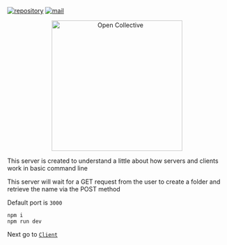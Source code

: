 [![repository](https://img.shields.io/badge/repository-gray)](https://github.com/DesktopPrivate/jetsadawijit-nodejs-server-example) [![mail](https://img.shields.io/badge/mail-blue)](mailto:desktopprivate@groups.outlook.com)
<div align="center">
  <a href="https://opencollective.com/desktopprivate" target="_blank" rel="noopener noreferrer">
    <img width="300" src="https://opencollective.com/public/images/opencollectivelogo.svg" alt="Open Collective">
  </a>
</div>

This server is created to understand a little about how servers and clients work in basic command line

This server will wait for a GET request from the user to create a folder and retrieve the name via the POST method

Default port is `3000`

```
npm i
npm run dev
```

Next go to [`Client`](https://github.com/DesktopPrivate/jetsadawijit-nodejs-client-example)